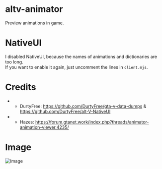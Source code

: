 # altv-animator
Preview animations in game.

# NativeUI
I disabled NativeUI, because the names of animations and dictionaries are too long.\
If you want to enable it again, just uncomment the lines in `client.mjs`.

# Credits
 * - DurtyFree: https://github.com/DurtyFree/gta-v-data-dumps & https://github.com/DurtyFree/alt-V-NativeUI
 * - Hazes: https://forum.gtanet.work/index.php?threads/animator-animation-viewer.4235/

# Image
![Image](https://i.imgur.com/2K53geF.png)
